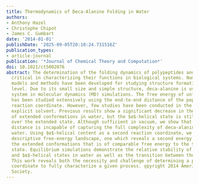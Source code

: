 ```yaml
---
title: Thermodynamics of Deca-Alanine Folding in Water
authors:
- Anthony Hazel
- Christophe Chipot
- James C. Gumbart
date: '2014-01-01'
publishDate: '2025-09-05T20:10:24.731516Z'
publication_types:
- article-journal
publication: '*Journal of Chemical Theory and Computation*'
doi: 10.1021/ct5002076
abstract: The determination of the folding dynamics of polypeptides and proteins is
  critical in characterizing their functions in biological systems. Numerous computational
  models and methods have been developed for studying structure formation at the atomic
  level. Due to its small size and simple structure, deca-alanine is used as a model
  system in molecular dynamics (MD) simulations. The free energy of unfolding in vacuum
  has been studied extensively using the end-to-end distance of the peptide as the
  reaction coordinate. However, few studies have been conducted in the presence of
  explicit solvent. Previous results show a significant decrease in the free energy
  of extended conformations in water, but the $α$-helical state is still notably favored
  over the extended state. Although sufficient in vacuum, we show that end-to-end
  distance is incapable of capturing the full complexity of deca-alanine folding in
  water. Using $α$-helical content as a second reaction coordinate, we deduce a more
  descriptive free-energy landscape, one which reveals a second energy minimum in
  the extended conformations that is of comparable free energy to the $α$-helical
  state. Equilibrium simulations demonstrate the relative stability of the extended
  and $α$-helical states in water as well as the transition between the two states.
  This work reveals both the necessity and challenge of determining a proper reaction
  coordinate to fully characterize a given process. o̧pyright 2014 American Chemical
  Society.
---
```

